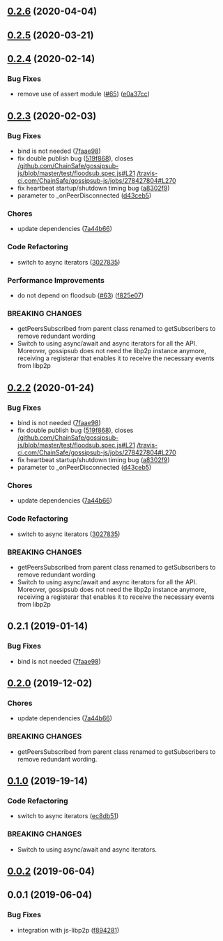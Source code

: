 <a name="0.2.6"></a>
## [0.2.6](https://github.com/ChainSafe/gossipsub-js/compare/v0.2.5...v0.2.6) (2020-04-04)



<a name="0.2.5"></a>
## [0.2.5](https://github.com/ChainSafe/gossipsub-js/compare/v0.2.4...v0.2.5) (2020-03-21)



<a name="0.2.4"></a>
## [0.2.4](https://github.com/ChainSafe/gossipsub-js/compare/v0.2.3...v0.2.4) (2020-02-14)


### Bug Fixes

* remove use of assert module ([#65](https://github.com/ChainSafe/gossipsub-js/issues/65)) ([e0a37cc](https://github.com/ChainSafe/gossipsub-js/commit/e0a37cc))



<a name="0.2.3"></a>
## [0.2.3](https://github.com/ChainSafe/gossipsub-js/compare/v0.0.5...v0.2.3) (2020-02-03)


### Bug Fixes

* bind is not needed ([7faae98](https://github.com/ChainSafe/gossipsub-js/commit/7faae98))
* fix double publish bug ([519f868](https://github.com/ChainSafe/gossipsub-js/commit/519f868)), closes [/github.com/ChainSafe/gossipsub-js/blob/master/test/floodsub.spec.js#L21](https://github.com//github.com/ChainSafe/gossipsub-js/blob/master/test/floodsub.spec.js/issues/L21) [/travis-ci.com/ChainSafe/gossipsub-js/jobs/278427804#L270](https://github.com//travis-ci.com/ChainSafe/gossipsub-js/jobs/278427804/issues/L270)
* fix heartbeat startup/shutdown timing bug ([a8302f9](https://github.com/ChainSafe/gossipsub-js/commit/a8302f9))
* parameter to _onPeerDisconnected ([d43ceb5](https://github.com/ChainSafe/gossipsub-js/commit/d43ceb5))


### Chores

* update dependencies ([7a44b66](https://github.com/ChainSafe/gossipsub-js/commit/7a44b66))


### Code Refactoring

* switch to async iterators ([3027835](https://github.com/ChainSafe/gossipsub-js/commit/3027835))


### Performance Improvements

* do not depend on floodsub ([#63](https://github.com/ChainSafe/gossipsub-js/issues/63)) ([f825e07](https://github.com/ChainSafe/gossipsub-js/commit/f825e07))


### BREAKING CHANGES

* getPeersSubscribed from parent class renamed to getSubscribers to remove redundant wording
* Switch to using async/await and async iterators for all the API. Moreover, gossipsub does not need the libp2p instance anymore, receiving a registerar that enables it to receive the necessary events from libp2p



<a name="0.2.2"></a>
## [0.2.2](https://github.com/ChainSafe/gossipsub-js/compare/v0.0.5...v0.2.2) (2020-01-24)


### Bug Fixes

* bind is not needed ([7faae98](https://github.com/ChainSafe/gossipsub-js/commit/7faae98))
* fix double publish bug ([519f868](https://github.com/ChainSafe/gossipsub-js/commit/519f868)), closes [/github.com/ChainSafe/gossipsub-js/blob/master/test/floodsub.spec.js#L21](https://github.com//github.com/ChainSafe/gossipsub-js/blob/master/test/floodsub.spec.js/issues/L21) [/travis-ci.com/ChainSafe/gossipsub-js/jobs/278427804#L270](https://github.com//travis-ci.com/ChainSafe/gossipsub-js/jobs/278427804/issues/L270)
* fix heartbeat startup/shutdown timing bug ([a8302f9](https://github.com/ChainSafe/gossipsub-js/commit/a8302f9))
* parameter to _onPeerDisconnected ([d43ceb5](https://github.com/ChainSafe/gossipsub-js/commit/d43ceb5))


### Chores

* update dependencies ([7a44b66](https://github.com/ChainSafe/gossipsub-js/commit/7a44b66))


### Code Refactoring

* switch to async iterators ([3027835](https://github.com/ChainSafe/gossipsub-js/commit/3027835))


### BREAKING CHANGES

* getPeersSubscribed from parent class renamed to getSubscribers to remove redundant wording
* Switch to using async/await and async iterators for all the API. Moreover, gossipsub does not need the libp2p instance anymore, receiving a registerar that enables it to receive the necessary events from libp2p



<a name="0.2.1"></a>
## 0.2.1 (2019-01-14)


### Bug Fixes

* bind is not needed ([7faae98](https://github.com/ChainSafe/gossipsub-js/commit/7faae98))



<a name="0.2.0"></a>
## [0.2.0](https://github.com/ChainSafe/gossipsub-js/compare/v0.0.5...v0.1.0) (2019-12-02)

### Chores

* update dependencies ([7a44b66](https://github.com/ChainSafe/gossipsub-js/commit/7a44b66))

### BREAKING CHANGES

* getPeersSubscribed from parent class renamed to getSubscribers to remove redundant wording.



<a name="0.1.0"></a>
## [0.1.0](https://github.com/ChainSafe/gossipsub-js/compare/v0.0.5...v0.1.0) (2019-19-14)

### Code Refactoring

* switch to async iterators ([ec8db51](https://github.com/ChainSafe/gossipsub-js/commit/2c32d25))

### BREAKING CHANGES

* Switch to using async/await and async iterators.

<a name="0.0.2"></a>
## [0.0.2](https://github.com/ChainSafe/gossipsub-js/compare/v0.0.1...v0.0.2) (2019-06-04)



<a name="0.0.1"></a>
## 0.0.1 (2019-06-04)


### Bug Fixes

* integration with js-libp2p ([f894281](https://github.com/ChainSafe/gossipsub-js/commit/f894281))



